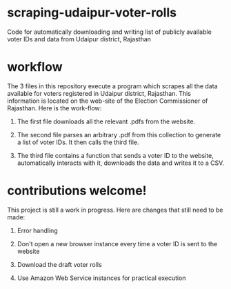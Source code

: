 # scraping-udaipur-voter-rolls
Code for automatically downloading and writing list of publicly available voter IDs and data from Udaipur district, Rajasthan

# workflow 
The 3 files in this repository execute a program which scrapes all the data available for voters registered in Udaipur district, Rajasthan. This information is located on the web-site of the Election Commissioner of Rajasthan. Here is the work-flow: 

1) The first file downloads all the relevant .pdfs from the website. 

2) The second file parses an arbitrary .pdf from this collection to generate a list of voter IDs. It then calls the third file. 

3) The third file contains a function that sends a voter ID to the website, automatically interacts with it, downloads the data and writes it to a CSV. 

# contributions welcome!

This project is still a work in progress. Here are changes that still need to be made: 

1) Error handling

2) Don't open a new browser instance every time a voter ID is sent to the website 

3) Download the draft voter rolls 

4) Use Amazon Web Service instances for practical execution 
